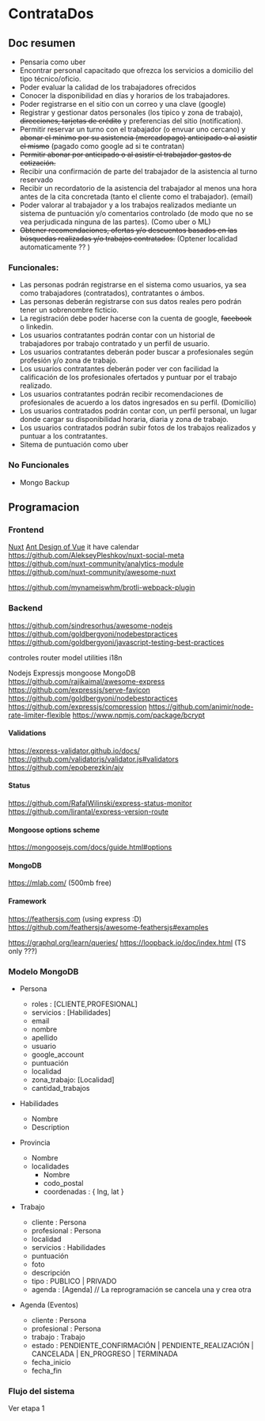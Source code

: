 # ContrataDos
## Doc resumen

- Pensaria como uber
- Encontrar personal capacitado que ofrezca los servicios a domicilio del tipo técnico/oficio.
- Poder evaluar la calidad de los trabajadores ofrecidos
- Conocer la disponibilidad en días y horarios de los trabajadores.
- Poder registrarse en el sitio con un correo y una clave (google)
- Registrar y gestionar datos personales (los tipico y zona de trabajo), ~~direcciones, tarjetas de crédito~~  y preferencias del sitio (notification).
- Permitir reservar un turno con el trabajador (o envuar uno cercano) y ~~abonar el mínimo por su asistencia (mercadopago) anticipado o al asistir el mismo~~ (pagado como google ad si te contratan)
- ~~Permitir abonar por anticipado o al asistir el trabajador gastos de cotización.~~
- Recibir una confirmación de parte del trabajador de la asistencia al turno reservado
- Recibir un recordatorio de la asistencia del trabajador al menos una hora antes de la cita concretada (tanto el cliente como el trabajador). (email)
- Poder valorar al trabajador y a los trabajos realizados mediante un sistema de puntuación y/o comentarios controlado (de modo que no se vea perjudicada ninguna de las partes). (Como uber o ML)
- ~~Obtener recomendaciones, ofertas y/o descuentos basados en las búsquedas realizadas y/o trabajos contratados.~~ (Optener localidad automaticamente ?? )

### Funcionales:
- Las personas podrán registrarse en el sistema como usuarios, ya sea como trabajadores (contratados), contratantes o ámbos.
- Las personas deberán registrarse con sus datos reales pero podrán tener un sobrenombre ficticio.
- La registración debe poder hacerse con la cuenta de google, ~~facebook~~ o linkedin.
- Los usuarios contratantes podrán contar con un historial de trabajadores por trabajo contratado y un perfil de usuario.
- Los usuarios contratantes deberán poder buscar a profesionales según profesión y/o zona de trabajo.
- Los usuarios contratantes deberán poder ver con facilidad la calificación de los profesionales ofertados y puntuar por el trabajo realizado.
- Los usuarios contratantes podrán recibir recomendaciones de profesionales de acuerdo a los datos ingresados en su perfil. (Domicilio)
- Los usuarios contratados podrán contar con, un perfil personal, un lugar donde cargar su disponibilidad horaria, diaria y zona de trabajo.
- Los usuarios contratados podrán subir fotos de los trabajos realizados y puntuar a los contratantes.
- Sitema de puntuación como uber

### No Funcionales
- Mongo Backup

## Programacion

### Frontend
[Nuxt](https://nuxtjs.org/)
[Ant Design of Vue](https://antdv.com/docs/vue/introduce/) it have calendar
https://github.com/AlekseyPleshkov/nuxt-social-meta
https://github.com/nuxt-community/analytics-module
https://github.com/nuxt-community/awesome-nuxt

https://github.com/mynameiswhm/brotli-webpack-plugin

### Backend
https://github.com/sindresorhus/awesome-nodejs
https://github.com/goldbergyoni/nodebestpractices
https://github.com/goldbergyoni/javascript-testing-best-practices


controles
router
model
utilities
i18n

Nodejs
Expressjs
mongoose
MongoDB
https://github.com/rajikaimal/awesome-express
https://github.com/expressjs/serve-favicon
https://github.com/goldbergyoni/nodebestpractices
https://github.com/expressjs/compression
https://github.com/animir/node-rate-limiter-flexible
https://www.npmjs.com/package/bcrypt

#### Validations
https://express-validator.github.io/docs/
https://github.com/validatorjs/validator.js#validators
https://github.com/epoberezkin/ajv

#### Status
https://github.com/RafalWilinski/express-status-monitor
https://github.com/lirantal/express-version-route

#### Mongoose options scheme
https://mongoosejs.com/docs/guide.html#options

#### MongoDB
https://mlab.com/ (500mb free)

#### Framework
https://feathersjs.com (using express :D)
https://github.com/feathersjs/awesome-feathersjs#examples

https://graphql.org/learn/queries/
https://loopback.io/doc/index.html (TS only ???)

### Modelo MongoDB

- Persona
  - roles       : [CLIENTE,PROFESIONAL]
  - servicios   : [Habilidades]
  - email
  - nombre
  - apellido
  - usuario
  - google_account
  - puntuación
  - localidad
  - zona_trabajo: [Localidad]
  - cantidad_trabajos

- Habilidades
  - Nombre
  - Description

- Provincia
  - Nombre
  - localidades
    - Nombre
    - codo_postal
    - coordenadas : { lng, lat }

- Trabajo
  - cliente     : Persona
  - profesional : Persona
  - localidad
  - servicios   : Habilidades
  - puntuación
  - foto
  - descripción
  - tipo        : PUBLICO | PRIVADO
  - agenda      : [Agenda] // La reprogramación se cancela una y crea otra

- Agenda (Eventos)
  - cliente     : Persona
  - profesional : Persona
  - trabajo     : Trabajo
  - estado      : PENDIENTE_CONFIRMACIÓN | PENDIENTE_REALIZACIÓN | CANCELADA | EN_PROGRESO | TERMINADA
  - fecha_inicio
  - fecha_fin

### Flujo del sistema
Ver etapa 1
